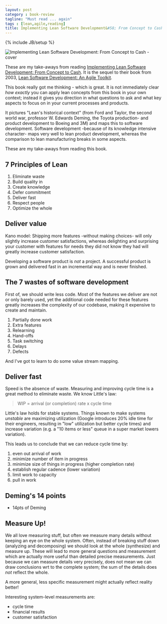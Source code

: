 ```yaml
---
layout: post
category : book-review
tagline: "Must read ... again"
tags : [lean,agile,reading]
title: Implementing Lean Software Development&#58; From Concept to Cash
---
```

{% include JB/setup %}

<img src="http://my.safaribooksonline.com/static/201510-8005-informit/images/0321437381/0321437381_s.jpg" 
     alt="Implementing Lean Software Development: From Concept to Cash - cover"
     class="pull-right">

These are my take-aways from reading [Implementing Lean Software Development: From Concept to Cash][safari-books]. It is the sequel to their book from 2003, [Lean Software Development: An Agile Toolkit][safari-books-agile-toolkit].

This book really got me thinking - which is great. It is not immediately clear *how exactly* you can apply lean concepts from this book in your own context; instead it gives you direction in what questions to ask and what key aspects  to focus on in your current processes and products. 

It pictures "Lean's historical context" (from Ford and Taylor, the second world war, professor W. Edwards Deming, the Toyota production- and product development to Boeing and 3M) and maps this to software development. Software development -because of its knowledge intensive character- maps very well to lean product development, whereas the comparison to lean manufacturing breaks in some aspects.

These are my take-aways from reading this book.

## 7 Principles of Lean

 1. Eliminate waste
 1. Build quality in
 1. Create knowledge
 1. Defer commitment
 1. Deliver fast
 1. Respect people
 1. Optimize the whole

## Deliver value

Kano model: Shipping more features -without making choices- will only slightly increase customer satisfactions, whereas delighting and surprising your customer with features for needs they did not know they had will greatly increase customer satisfaction.

Developing a software product is *not* a project. A successful product is grown and delivered fast in an incremental way and is never finished.

## The 7 wastes of software development

First of, we should write less code. Most of the features we deliver are not or only barely used, yet the additional code needed for these features greatly increases the complexity of our codebase, making it expensive to create and maintain.

 1. Partially done work
 2. Extra features
 3. Relearning
 4. Hand-offs
 5. Task switching
 6. Delays
 7. Defects

And I've got to learn to do some value stream mapping.

## Deliver fast

Speed is the absence of waste. Measuring and improving cycle time is a great method to eliminate waste. We know Little's law:

>  WIP = arrival (or completion) rate x cycle time

Little's law holds for stable systems. Things known to make systems *unstable* are maximizing utilization (Google introduces 20% idle time for their engineers, resulting in "low" utilization but better cycle times) and increase variation (e.g. a "10 items or less" queue in  a super market lowers variation).

This leads us to conclude that we can reduce cycle time by:

 1. even out arrival of work
 2. minimize number of item in progress
 3. minimize size of things in progress (higher completion rate)
 4. establish regular cadence (lower variation)
 5. limit work to capacity
 6. pull in work

## Deming's 14 points

 * 14pts of Deming

## Measure Up!

We all love measuring stuff, but often we measure many details without keeping an eye on the whole system. Often, instead of breaking stuff down (analyzing and decomposing) we should look at the whole (synthesize) and measure up. These will lead to more general questions and measurement which are actually more useful than detailed precise measurements. Just because we can measure details very precisely, does not mean we can draw conclusions wrt to the complete system; the sum of the details does *not* reflect the whole.

A more general, less specific measurement might actually reflect reality better! 

<!-- note: technical debt monitor-->

Interesting system-level measurements are:

 * cycle time
 * financial results
 * customer satisfaction


  [safari-books]: http://my.safaribooksonline.com/book/software-engineering-and-development/agile-development/0321437381
  [cover]: http://my.safaribooksonline.com/static/201510-8005-informit/images/0321437381/0321437381_s.jpg
  [safari-books-agile-toolkit]: http://my.safaribooksonline.com/book/software-engineering-and-development/agile-development/0321150783